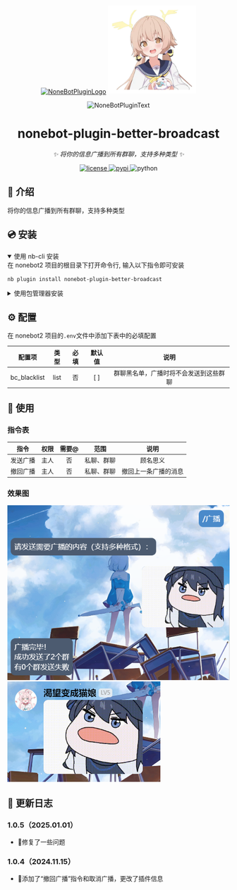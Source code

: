 <div align="center">
  <a href="https://v2.nonebot.dev/store"><img src="https://github.com/A-kirami/nonebot-plugin-template/blob/resources/nbp_logo.png" width="180" height="180" alt="NoneBotPluginLogo"></a>
  <img src="https://github.com/WStudioGroup/hifumi-plugins/blob/main/remove.photos-removed-background.png" width="200">
  <br>
  <p><img src="https://github.com/A-kirami/nonebot-plugin-template/blob/resources/NoneBotPlugin.svg" width="240" alt="NoneBotPluginText"></p>
</div>

<div align="center">

# nonebot-plugin-better-broadcast

_✨ 将你的信息广播到所有群聊，支持多种类型 ✨_


<a href="./LICENSE">
    <img src="https://img.shields.io/github/license/captain-wangrun-cn/nonebot-plugin-better-broadcast.svg" alt="license">
</a>
<a href="https://pypi.python.org/pypi/nonebot-plugin-better-broadcast">
    <img src="https://img.shields.io/pypi/v/nonebot-plugin-better-broadcast.svg" alt="pypi">
</a>
<img src="https://img.shields.io/badge/python-3.9+-blue.svg" alt="python">

</div>

## 📖 介绍

将你的信息广播到所有群聊，支持多种类型

## 💿 安装

<details open>
<summary>使用 nb-cli 安装</summary>
在 nonebot2 项目的根目录下打开命令行, 输入以下指令即可安装

    nb plugin install nonebot-plugin-better-broadcast

</details>

<details>
<summary>使用包管理器安装</summary>
在 nonebot2 项目的插件目录下, 打开命令行, 根据你使用的包管理器, 输入相应的安装命令

<details>
<summary>pip</summary>

    pip install nonebot-plugin-better-broadcast
</details>


打开 nonebot2 项目根目录下的 `pyproject.toml` 文件, 在 `[tool.nonebot]` 部分追加写入

    plugins = ["nonebot_plugin_better_broadcast"]

</details>

## ⚙️ 配置

在 nonebot2 项目的`.env`文件中添加下表中的必填配置

| 配置项          | 类型   | 必填 | 默认值 | 说明                  |
|:------------:|:----:|:---:|:---:|:-------------------:|
| bc_blacklist | list | 否  | [ ]  | 群聊黑名单，广播时将不会发送到这些群聊 |

## 🎉 使用
### 指令表
| 指令 | 权限 | 需要@ | 范围 | 说明 |
|:-----:|:----:|:----:|:----:|:----:|
| 发送广播 | 主人 | 否 | 私聊、群聊 | 顾名思义 |
| 撤回广播 | 主人 | 否 | 私聊、群聊 | 撤回上一条广播的消息 |
### 效果图
<img src="imgs/QQ20241109-123325.png">
<img src="imgs/QQ20241109-123336.png">

## 📃 更新日志
### 1.0.5（2025.01.01）
- 🍟修复了一些问题
### 1.0.4（2024.11.15）
- 🧋添加了“撤回广播”指令和取消广播，更改了插件信息

